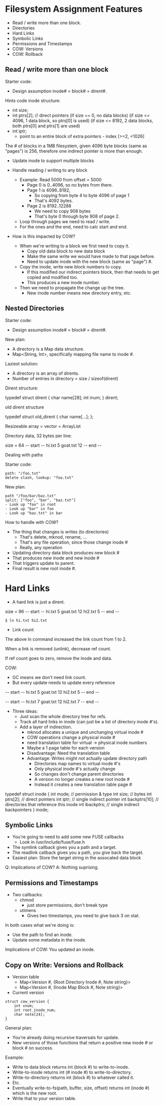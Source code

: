 
# Filesystem Assignment Features

 - Read / write more than one block.
 - Directories
 - Hard Links
 - Symbolic Links
 - Permissions and Timestamps
 - COW: Versions
 - COW: Rollback

## Read / write more than one block

Starter code:

 - Design assumption inode# = block# = dirent#.

Hints code inode structure:

 - int size;
 - int ptrs[2];   // direct pointers
    (if size == 0, no data blocks)
    (if size <= 4096, 1 data block, so ptrs[0] is used)
    (if size <= 8192, 2 data blocks, both ptrs[0] and ptrs[1] are used)
 - int iptr;
    - point to an entire block of extra pointers - index [>=2, <1026]
 
The # of blocks in a 1MB filesystem, given 4096 byte blocks (same as "pages") is
256, therefore one indirect pointer is more than enough.


 - Update inode to support multiple blocks
 - Handle reading / writing to any block
   - Example: Read 5000 from offset = 5000
     - Page 0 is 0..4096, so no bytes from there.
     - Page 1 is 4096..8192,
       - So copying from byte 4 to byte 4096 of page 1
       - That's 4092 bytes.
     - Page 2 is 8192..12288
       - We need to copy 908 bytes
       - That's byte 0 through byte 908 of page 2.
   - Loop through pages we need to read / write.
   - For the ones and the end, need to calc start and end.
   
 - How is this impacted by COW?
   - When we're writing to a block we first need to copy it. 
     - Copy old data block to new data block
     - Make the same write we would have made to that page before.
     - Need to update inode with the new block (same as "page") #.
   - Copy the inode, write new block numbers to copy. 
     - If this modified our indirect pointers block, then that needs
       to get copied and modified too.
     - This produces a new inode number.
   - Then we need to propagate the change up the tree.
     - New inode number means new directory entry, etc.

## Nested Directories 
 
Starter code:

 - Design assumption inode# = block# = dirent#.

New plan:

 - A directory is a Map data structure.
 - Map<String, Int>, specifically mapping file name to inode #.

Laziest solution:

 - A directory is an array of dirents.
 - Number of entries in directory = size / sizeof(dirent)

Dirent structure:

typedef struct dirent {
    char name[28];
    int  inum;
} dirent;

old dirent structure

typedef struct old_dirent {
    char name[...];
};

Resizeable array = vector = ArrayList

Directory data, 32 bytes per line:

size = 64 
-- start --
hi.txt	5
goat.txt   12
-- end -- 

Dealing with paths

Starter code:

    path: "/foo.txt"
    delete slash, lookup: "foo.txt"

New plan:

    path "/foo/bar/baz.txt"
    split: ["foo", "bar", "baz.txt"]
    - Look up "foo" in root
    - Look up "bar" in foo
    - Look up "baz.txt" in bar

How to handle with COW?

 - The thing that changes is writes (to directories)
   - That's delete, mknod, rename, ...
   - That's any file operation, since those change inode #
   - Really, any operation
 - Updating directory data block produces new block #
 - That produces new inode and new inode #
 - That triggers update to parent.
 - Final result is new root inode #.
 
# Hard Links

 - A hard link is just a dirent.

size = 96 
-- start --
hi.txt	5
goat.txt   12
hi2.txt	5
-- end -- 

```
$ ln hi.txt hi2.txt
```

 - Link count
 
The above ln command increased the link count from 1 to 2.

When a link is removed (unlink), decrease ref count.

If ref count goes to zero, remove the inode and data.


COW:

 - GC means we don't need link count.
 - But every update needs to update every reference
 
 -- start --
hi.txt	5
goat.txt   12
hi2.txt	5
-- end -- 

 -- start --
hi.txt	7
goat.txt   12
hi2.txt	7
-- end -- 

 - Three ideas:
   - Just scan the whole directory tree for refs.
   - Track all hard links in inode (can just be a list of directory inode #'s).
   - Add a layer of indirection.
     - mknod allocates a unique and unchanging virtual inode #
     - COW operations change a physical inode #
     - need translation table for virtual -> physical inode numbers
     - Maybe a 1 page table for each version
     - Disadvantage: Need the translation table
     - Advantage: Writes might not actually update directory path
       - Directories map names to virtual inode #'s
       - Only physical inode #'s actually change
       - So changes don't change parent directories
       - A version no longer creates a new root inode #
       - Instead it creates a new translation table page #

typedef struct inode {
    int mode; // permission & type
    int size; // bytes
    int ptrs[2]; // direct pointers
    int iptr; // single indirect pointer
    int backptrs[10];  // directories that reference this inode
    int ibackptrs;  // single indirect backpointers
} inode;


## Symbolic Links

 - You're going to need to add some new FUSE callbacks
   - Look in /usr/include/fuse/fuse.h
 - The symlink callback gives you a path and a target.
 - The readlink callback gives you a path, you give back the target.
 - Easiest plan: Store the target string in the assocated data block

Q: Implications of COW?
A: Nothing suprising.

## Permissions and Timestamps

 - Two callbacks:
   - chmod
     - just store permissions, don't break type
   - utimens
     - Gives two timestamps, you need to give back 3 on stat.

In both cases what we're doing is:

 - Use the path to find an inode.
 - Update some metadata in the inode.

Implications of COW: You updated an inode.


## Copy on Write: Versions and Rollback

 - Version table
   - Map<Version #, {Root Directory Inode #, Note string}>
   - Map<Version #, {Inode Map Block #, Note string}>
 - Current version

```
struct cow_version {
    int vnum;
    int root_inode_num;
    char note[24];
}
```

General plan:

 - You're already doing recursive traversals for update.
 - New versions of those functions that return a positive
   new inode # or block # on success.

Example:

 - Write to data block returns int (block #) to write-to-inode.
 - Write-to-inode returns int (# inode #) to write-to-directory.
 - Write-to-directory returns int (block #) to whatever called it.
 - Etc.
 - Eventually write-to-fs(path, buffer, size, offset) returns int (inode #)
   which is the new root.
 - Write that to your version table.
